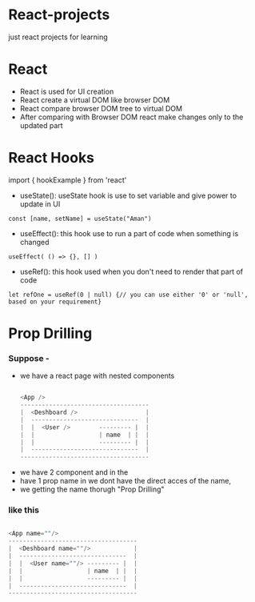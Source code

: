 # React-projects
just react projects for learning

# React
- React is used for UI creation
- React create a virtual DOM like browser DOM
- React compare browser DOM tree to virtual DOM
- After comparing with Browser DOM react make changes only to the updated part

# React Hooks 

import { hookExample } from 'react'

- useState(): useState hook is use to set variable and give power to update in UI
```React
const [name, setName] = useState("Aman")
```
- useEffect(): this hook use to run a part of code when something is changed
```React
useEffect( () => {}, [] )
```
- useRef(): this hook used when you don't need to render that part of code
```React
let refOne = useRef(0 | null) {// you can use either '0' or 'null', based on your requirement}
```
# Prop Drilling
### Suppose -
- we have a react page with nested components
  ```javascript
  
  <App />
  ------------------------------------
  |  <Deshboard />                   |
  |  ------------------------------  |
  |  |  <User />        --------- |  |
  |  |                  | name  | |  |
  |  |                  --------- |  |
  |  ------------------------------  |
  ------------------------------------
  
  ```
- we have 2 component <Deshboard /> and <User /> in the <App />
- <User /> have 1 prop name <User name=""/> in <User /> we dont have the direct acces of the name,
- we getting the name thorugh "Prop Drilling"

### like this
  ```javascript
  
  <App name=""/>
  ------------------------------------
  |  <Deshboard name=""/>            |
  |  ------------------------------  |
  |  |  <User name=""/> --------- |  |
  |  |                  | name  | |  |
  |  |                  --------- |  |
  |  ------------------------------  |
  ------------------------------------
  
  ```
